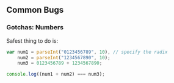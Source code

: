 ## Common Bugs

### Gotchas: Numbers

Safest thing to do is:
```javascript
var num1 = parseInt("0123456789", 10), // specify the radix
	num2 = parseInt("1234567890", 10);
	num3 = 0123456789 + 1234567890;

console.log((num1 + num2) === num3);
```